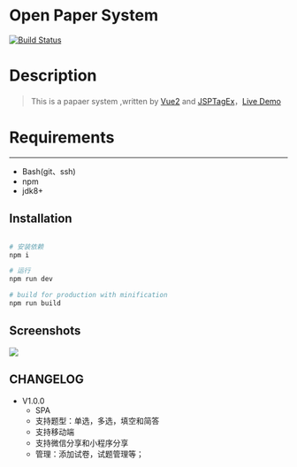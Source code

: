 Open Paper System
=========================
[![Build Status](https://travis-ci.org/meolu/walle-web.svg?branch=master)](https://wx.sumslack.com/)

# Description


> This is a papaer system ,written by [Vue2](https://github.com/vuejs/vue) and  [JSPTagEx](https://github.com/kongshanxuelin/jsptagex)，[Live Demo](https://wx.sumslack.com/)


# Requirements
------------

* Bash(git、ssh)
* npm
* jdk8+

## Installation

``` bash

# 安装依赖
npm i

# 运行
npm run dev

# build for production with minification
npm run build

```

## Screenshots
![](http://h5.sumslack.com/222.png)

## CHANGELOG
- V1.0.0
    - SPA
    - 支持题型：单选，多选，填空和简答
    - 支持移动端
    - 支持微信分享和小程序分享
    - 管理：添加试卷，试题管理等；